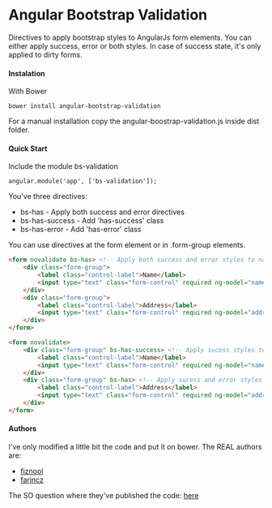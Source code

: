 Angular Bootstrap Validation
============================

Directives to apply bootstrap styles to AngularJs form elements. 
You can either apply success, error or both styles. In case of success state, it's only applied to dirty forms.

#### Instalation

With Bower

	bower install angular-bootstrap-validation


For a manual installation copy the angular-boostrap-validation.js inside dist folder.

#### Quick Start

Include the module bs-validation

	angular.module('app', ['bs-validation']);

You've three directives:

 * bs-has - Apply both success and error directives
 * bs-has-success - Add 'has-success' class
 * bs-has-error - Add 'has-error' class

 You can use directives at the form element or in .form-group elements.

````html
<form novalidate bs-has> <!-- Apply both success and error styles to name and address -->
	<div class="form-group">
		<label class="control-label">Name</label>
		<input type="text" class="form-control" required ng-model="name" />
	</div>
	<div class="form-group">
		<label class="control-label">Address</label>
		<input type="text" class="form-control" required ng-model="address" />
	</div>
</form>

<form novalidate>
	<div class="form-group" bs-has-success> <!-- Apply sucess styles to name only -->
		<label class="control-label">Name</label>
		<input type="text" class="form-control" required ng-model="name" />
	</div>
	<div class="form-group" bs-has> <!-- Apply sucess and error styles to address only -->
		<label class="control-label">Address</label>
		<input type="text" class="form-control" required ng-model="address" />
	</div>
</form>
````

#### Authors

I've only modified a little bit the code and put it on bower. The REAL authors are:

* [fiznool](http://stackoverflow.com/users/1171775/fiznool)
* [farincz](http://stackoverflow.com/users/1838984/farincz)

The SO question where they've published the code: [here](http://stackoverflow.com/questions/17326796/how-to-iterate-through-angular-scope-variables-with-a-loop)
